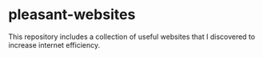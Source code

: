 # pleasant-websites
This repository includes a collection of useful websites that I discovered to increase internet efficiency.
